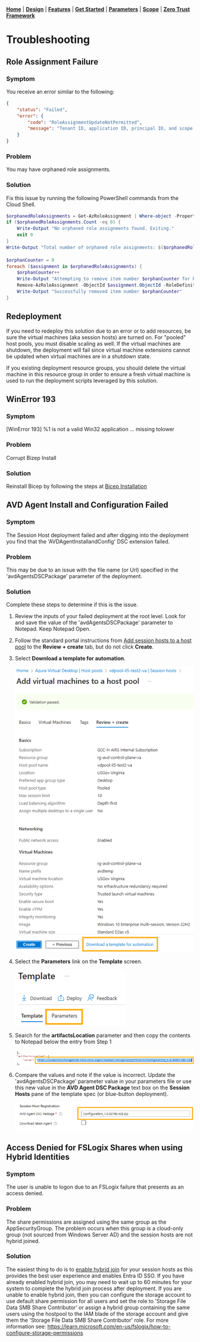 [**Home**](../README.md) | [**Design**](design.md) | [**Features**](features.md) | [**Get Started**](quickStart.md) | [**Parameters**](parameters.md) | [**Scope**](scope.md) | [**Zero Trust Framework**](zeroTrustFramework.md)

# Troubleshooting

## Role Assignment Failure

### Symptom

You receive an error similar to the following:

```json
{
    "status": "Failed",
    "error": {
        "code": "RoleAssignmentUpdateNotPermitted",
        "message": "Tenant ID, application ID, principal ID, and scope are not allowed to be updated."
    }
}
```

### Problem

You may have orphaned role assignments.

### Solution

Fix this issue by running the following PowerShell commands from the Cloud Shell.


```powershell
$orphanedRoleAssignments = Get-AzRoleAssignment | Where-object -Property Displayname -eq $null
if ($orphanedRoleAssignments.Count -eq 0) {
    Write-Output "No orphaned role assignments found. Exiting."
    exit 0
}
Write-Output "Total number of orphaned role assignments: $($orphanedRoleAssignments.Count)"
 
$orphanCounter = 0
foreach ($assignment in $orphanedRoleAssignments) {
    $orphanCounter++
    Write-Output "Attempting to remove item number $orphanCounter for RoleAssignmentName: $($assignment.RoleAssignmentName) | RoleAssignmentId: $($assignment.RoleAssignmentId) | ObjectId: $($assignment.ObjectId) | RoleDefinitionName: $($assignment.RoleDefinitionName) | Scope: $($assignment.Scope)"    
    Remove-AzRoleAssignment -ObjectId $assignment.ObjectId -RoleDefinitionName $assignment.RoleDefinitionName -Scope $assignment.Scope    
    Write-Output "Successfully removed item number $orphanCounter"
}
```

## Redeployment

If you need to redeploy this solution due to an error or to add resources, be sure the virtual machines (aka session hosts) are turned on.  For "pooled" host pools, you must disable scaling as well.  If the virtual machines are shutdown, the deployment will fail since virtual machine extensions cannot be updated when virtual machines are in a shutdown state.

If you existing deployment resource groups, you should delete the virtual machine in this resource group in order to ensure a fresh virtual machine is used to run the deployment scripts leveraged by this solution.

## WinError 193

### Symptom

[WinError 193] %1 is not a valid Win32 application
... missing tolower

### Problem

Corrupt Bizep Install

### Solution

Reinstall Bicep by following the steps at [Bicep Installation](quickStart.md#bicep-installation)

## AVD Agent Install and Configuration Failed

### Symptom

The Session Host deployment failed and after digging into the deployment you find that the 'AVDAgentInstallandConfig' DSC extension failed.

### Problem

This may be due to an issue with the file name (or Url) specified in the 'avdAgentsDSCPackage' parameter of the deployment.

### Solution

Complete these steps to determine if this is the issue.

1. Review the inputs of your failed deployment at the root level. Look for and save the value of the 'avdAgentsDSCPackage' parameter to Notepad. Keep Notepad Open.

2. Follow the standard portal instructions from [Add session hosts to a host pool](https://learn.microsoft.com/en-us/azure/virtual-desktop/add-session-hosts-host-pool?tabs=portal%2Cgui&pivots=host-pool-standard) to the **Review + create** tab, but do not click **Create**.
   
3. Select **Download a template for automation**.

   ![Download Template](images/DownloadTemplate.png)

4. Select the **Parameters** link on the **Template** screen.

   ![Parameters](images/SelectTemplateParameters.png)

5. Search for the **artifactsLocation** parameter and then copy the contents to Notepad below the entry from Step 1

   ![artifactsLocation](images/artifactsLocation.png)

6. Compare the values and note if the value is incorrect. Update the 'avdAgentsDSCPackage' parameter value in your parameters file or use this new value in the **AVD Agent DSC Package** text box on the **Session Hosts** pane of the template spec (or blue-button deployment).

   ![AVD Agent DSC Package](images/AVDAgentDSCPackageUI.png)

## Access Denied for FSLogix Shares when using Hybrid Identities

### Symptom

The user is unable to logon due to an FSLogix failure that presents as an access denied.

### Problem

The share permissions are assigned using the same group as the AppSecurityGroup. The problem occurs when this group is a cloud-only group (not sourced from Windows Server AD) and the session hosts are not hybrid joined.

### Solution

The easiest thing to do is to [enable hybrid join](https://learn.microsoft.com/en-us/entra/identity/devices/how-to-hybrid-join) for your session hosts as this provides the best user experience and enables Entra ID SSO. If you have already enabled hybrid join, you may need to wait up to 60 minutes for your system to complete the hybrid join process after deployment. If you are unable to enable hybrid join, then you can configure the storage account to use default share permission for all users and set the role to 'Storage File Data SMB Share Contributor' or assign a hybrid group containing the same users using the hostpool to the IAM blade of the storage account and give them the 'Storage File Data SMB Share Contributor' role. For more information see: https://learn.microsoft.com/en-us/fslogix/how-to-configure-storage-permissions
